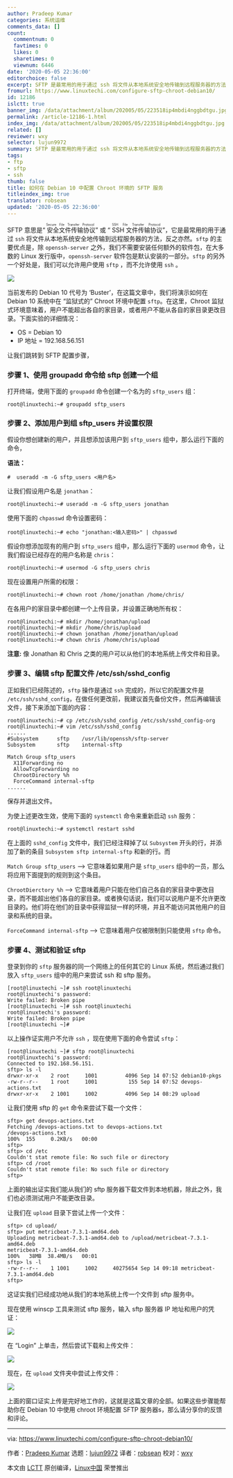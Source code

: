 ```yaml
---
author: Pradeep Kumar
categories: 系统运维
comments_data: []
count:
  commentnum: 0
  favtimes: 0
  likes: 0
  sharetimes: 0
  viewnum: 6446
date: '2020-05-05 22:36:00'
editorchoice: false
excerpt: SFTP 是最常用的用于通过 ssh 将文件从本地系统安全地传输到远程服务器的方法
fromurl: https://www.linuxtechi.com/configure-sftp-chroot-debian10/
id: 12186
islctt: true
banner_img: /data/attachment/album/202005/05/223518ip4mbdi4nggbdtgu.jpg
permalink: /article-12186-1.html
index_img: /data/attachment/album/202005/05/223518ip4mbdi4nggbdtgu.jpg.thumb.jpg
related: []
reviewer: wxy
selector: lujun9972
summary: SFTP 是最常用的用于通过 ssh 将文件从本地系统安全地传输到远程服务器的方法
tags:
- ftp
- sftp
- ssh
thumb: false
title: 如何在 Debian 10 中配置 Chroot 环境的 SFTP 服务
titleindex_img: true
translator: robsean
updated: '2020-05-05 22:36:00'
---
```


SFTP 意思是“<ruby> 安全文件传输协议 <rt>  Secure File Transfer Protocol </rt></ruby>” 或 “<ruby> SSH 文件传输协议 <rt>  SSH File Transfer Protocol </rt></ruby>”，它是最常用的用于通过 `ssh` 将文件从本地系统安全地传输到远程服务器的方法，反之亦然。`sftp` 的主要优点是，除 `openssh-server` 之外，我们不需要安装任何额外的软件包，在大多数的 Linux 发行版中，`openssh-server` 软件包是默认安装的一部分。`sftp` 的另外一个好处是，我们可以允许用户使用 `sftp` ，而不允许使用 `ssh` 。


![](/data/attachment/album/202005/05/223518ip4mbdi4nggbdtgu.jpg)


当前发布的 Debian 10 代号为 ‘Buster’，在这篇文章中，我们将演示如何在 Debian 10 系统中在 “监狱式的” Chroot 环境中配置 `sftp`。在这里，Chroot 监狱式环境意味着，用户不能超出各自的家目录，或者用户不能从各自的家目录更改目录。下面实验的详细情况：


* OS = Debian 10
* IP 地址 = 192.168.56.151


让我们跳转到 SFTP 配置步骤，


### 步骤 1、使用 groupadd 命令给 sftp 创建一个组


打开终端，使用下面的 `groupadd` 命令创建一个名为的 `sftp_users` 组：



```
root@linuxtechi:~# groupadd sftp_users
```

### 步骤 2、添加用户到组 sftp\_users 并设置权限


假设你想创建新的用户，并且想添加该用户到 `sftp_users` 组中，那么运行下面的命令，


**语法：**



```
#  useradd -m -G sftp_users <用户名>
```

让我们假设用户名是 `jonathan`：



```
root@linuxtechi:~# useradd -m -G sftp_users jonathan
```

使用下面的 `chpasswd` 命令设置密码：



```
root@linuxtechi:~# echo "jonathan:<输入密码>" | chpasswd
```

假设你想添加现有的用户到 `sftp_users` 组中，那么运行下面的 `usermod` 命令，让我们假设已经存在的用户名称是 `chris`：



```
root@linuxtechi:~# usermod -G sftp_users chris
```

现在设置用户所需的权限：



```
root@linuxtechi:~# chown root /home/jonathan /home/chris/
```

在各用户的家目录中都创建一个上传目录，并设置正确地所有权：



```
root@linuxtechi:~# mkdir /home/jonathan/upload
root@linuxtechi:~# mkdir /home/chris/upload
root@linuxtechi:~# chown jonathan /home/jonathan/upload
root@linuxtechi:~# chown chris /home/chris/upload
```

**注意:** 像 Jonathan 和 Chris 之类的用户可以从他们的本地系统上传文件和目录。


### 步骤 3、编辑 sftp 配置文件 /etc/ssh/sshd\_config


正如我们已经陈述的，`sftp` 操作是通过 `ssh` 完成的，所以它的配置文件是 `/etc/ssh/sshd_config`，在做任何更改前，我建议首先备份文件，然后再编辑该文件，接下来添加下面的内容：



```
root@linuxtechi:~# cp /etc/ssh/sshd_config /etc/ssh/sshd_config-org
root@linuxtechi:~# vim /etc/ssh/sshd_config
......
#Subsystem      sftp    /usr/lib/openssh/sftp-server
Subsystem       sftp    internal-sftp

Match Group sftp_users
  X11Forwarding no
  AllowTcpForwarding no
  ChrootDirectory %h
  ForceCommand internal-sftp
......
```

保存并退出文件。


为使上述更改生效，使用下面的 `systemctl` 命令来重新启动 `ssh` 服务：



```
root@linuxtechi:~# systemctl restart sshd
```

在上面的 `sshd_config` 文件中，我们已经注释掉了以 `Subsystem` 开头的行，并添加了新的条目 `Subsystem sftp internal-sftp` 和新的行。而


`Match Group sftp_users` –> 它意味着如果用户是 `sftp_users` 组中的一员，那么将应用下面提到的规则到这个条目。


`ChrootDierctory %h` –> 它意味着用户只能在他们自己各自的家目录中更改目录，而不能超出他们各自的家目录。或者换句话说，我们可以说用户是不允许更改目录的。他们将在他们的目录中获得监狱一样的环境，并且不能访问其他用户的目录和系统的目录。


`ForceCommand internal-sftp` –> 它意味着用户仅被限制到只能使用 `sftp` 命令。


### 步骤 4、测试和验证 sftp


登录到你的 `sftp` 服务器的同一个网络上的任何其它的 Linux 系统，然后通过我们放入 `sftp_users` 组中的用户来尝试 ssh 和 sftp 服务。



```
[root@linuxtechi ~]# ssh root@linuxtechi
root@linuxtechi's password:
Write failed: Broken pipe
[root@linuxtechi ~]# ssh root@linuxtechi
root@linuxtechi's password:
Write failed: Broken pipe
[root@linuxtechi ~]#
```

以上操作证实用户不允许 `ssh` ，现在使用下面的命令尝试 `sftp`：



```
[root@linuxtechi ~]# sftp root@linuxtechi
root@linuxtechi's password:
Connected to 192.168.56.151.
sftp> ls -l
drwxr-xr-x    2 root     1001         4096 Sep 14 07:52 debian10-pkgs
-rw-r--r--    1 root     1001          155 Sep 14 07:52 devops-actions.txt
drwxr-xr-x    2 1001     1002         4096 Sep 14 08:29 upload
```

让我们使用 sftp 的 `get` 命令来尝试下载一个文件：



```
sftp> get devops-actions.txt
Fetching /devops-actions.txt to devops-actions.txt
/devops-actions.txt                                                                               100%  155     0.2KB/s   00:00
sftp>
sftp> cd /etc
Couldn't stat remote file: No such file or directory
sftp> cd /root
Couldn't stat remote file: No such file or directory
sftp>
```

上面的输出证实我们能从我们的 sftp 服务器下载文件到本地机器，除此之外，我们也必须测试用户不能更改目录。


让我们在 `upload` 目录下尝试上传一个文件：



```
sftp> cd upload/
sftp> put metricbeat-7.3.1-amd64.deb
Uploading metricbeat-7.3.1-amd64.deb to /upload/metricbeat-7.3.1-amd64.deb
metricbeat-7.3.1-amd64.deb                                                                        100%   38MB  38.4MB/s   00:01
sftp> ls -l
-rw-r--r--    1 1001     1002     40275654 Sep 14 09:18 metricbeat-7.3.1-amd64.deb
sftp>
```

这证实我们已经成功地从我们的本地系统上传一个文件到 sftp 服务中。


现在使用 winscp 工具来测试 sftp 服务，输入 sftp 服务器 IP 地址和用户的凭证：


![](/data/attachment/album/202005/05/223823f114114g5sqgob5s.jpg)


在 “Login” 上单击，然后尝试下载和上传文件：


![](/data/attachment/album/202005/05/223837eyayy73accrlvlay.jpg)


现在，在 `upload` 文件夹中尝试上传文件：


![](/data/attachment/album/202005/05/223858rih5hhw7iflh9xbl.jpg)


上面的窗口证实上传是完好地工作的，这就是这篇文章的全部。如果这些步骤能帮助你在 Debian 10 中使用 chroot 环境配置 SFTP 服务器s，那么请分享你的反馈和评论。




---


via: <https://www.linuxtechi.com/configure-sftp-chroot-debian10/>


作者：[Pradeep Kumar](https://www.linuxtechi.com/author/pradeep/) 选题：[lujun9972](https://github.com/lujun9972) 译者：[robsean](https://github.com/robsean) 校对：[wxy](https://github.com/wxy)


本文由 [LCTT](https://github.com/LCTT/TranslateProject) 原创编译，[Linux中国](https://linux.cn/) 荣誉推出